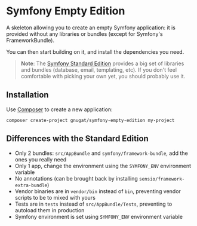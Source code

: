 # Symfony Empty Edition

A skeleton allowing you to create an empty Symfony application: it is provided without
any libraries or bundles (except for Symfony's FrameworkBundle).

You can then start building on it, and install the dependencies you need.

> **Note**: The [Symfony Standard Edition](https://github.com/symfony/symfony-standard)
> provides a big set of libraries and bundles (database, email, templating, etc).
> If you don't feel comfortable with picking your own yet, you should probably use it.

## Installation

Use [Composer](https://getcomposer.org/) to create a new application:

```
composer create-project gnugat/symfony-empty-edition my-project
```

## Differences with the Standard Edition

* Only 2 bundles: `src/AppBundle` and `symfony/framework-bundle`, add the ones you really need
* Only 1 app, change the environment using the `SYMFONY_ENV` environment variable
* No annotations (can be brought back by installing `sensio/framework-extra-bundle`)
* Vendor binaries are in `vendor/bin` instead of `bin`, preventing vendor scripts to be to mixed with yours
* Tests are in `tests` instead of `src/AppBundle/Tests`, preventing to autoload them in production
* Symfony environment is set using `SYMFONY_ENV` environment variable
